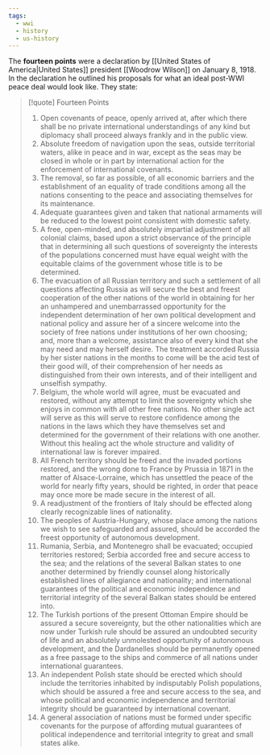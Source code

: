 ```yaml
---
tags:
  - wwi
  - history
  - us-history
---
```

The **fourteen points** were a declaration by [[United States of America|United States]] president [[Woodrow Wilson]] on January 8, 1918. In the declaration he outlined his proposals for what an ideal post-WWI peace deal would look like. They state:

> [!quote] Fourteen Points
> 1. Open covenants of peace, openly arrived at, after which there shall be no private international understandings of any kind but diplomacy shall proceed always frankly and in the public view.
> 2. Absolute freedom of navigation upon the seas, outside territorial waters, alike in peace and in war, except as the seas may be closed in whole or in part by international action for the enforcement of international covenants.
> 3. The removal, so far as possible, of all economic barriers and the establishment of an equality of trade conditions among all the nations consenting to the peace and associating themselves for its maintenance.
> 4. Adequate guarantees given and taken that national armaments will be reduced to the lowest point consistent with domestic safety.
> 5. A free, open-minded, and absolutely impartial adjustment of all colonial claims, based upon a strict observance of the principle that in determining all such questions of sovereignty the interests of the populations concerned must have equal weight with the equitable claims of the government whose title is to be determined.
> 6. The evacuation of all Russian territory and such a settlement of all questions affecting Russia as will secure the best and freest cooperation of the other nations of the world in obtaining for her an unhampered and unembarrassed opportunity for the independent determination of her own political development and national policy and assure her of a sincere welcome into the society of free nations under institutions of her own choosing; and, more than a welcome, assistance also of every kind that she may need and may herself desire. The treatment accorded Russia by her sister nations in the months to come will be the acid test of their good will, of their comprehension of her needs as distinguished from their own interests, and of their intelligent and unselfish sympathy.
> 7. Belgium, the whole world will agree, must be evacuated and restored, without any attempt to limit the sovereignty which she enjoys in common with all other free nations. No other single act will serve as this will serve to restore confidence among the nations in the laws which they have themselves set and determined for the government of their relations with one another. Without this healing act the whole structure and validity of international law is forever impaired.
> 8. All French territory should be freed and the invaded portions restored, and the wrong done to France by Prussia in 1871 in the matter of Alsace-Lorraine, which has unsettled the peace of the world for nearly fifty years, should be righted, in order that peace may once more be made secure in the interest of all.
> 9. A readjustment of the frontiers of Italy should be effected along clearly recognizable lines of nationality.
> 10. The peoples of Austria-Hungary, whose place among the nations we wish to see safeguarded and assured, should be accorded the freest opportunity of autonomous development.
> 11. Rumania, Serbia, and Montenegro shall be evacuated; occupied territories restored; Serbia accorded free and secure access to the sea; and the relations of the several Balkan states to one another determined by friendly counsel along historically established lines of allegiance and nationality; and international guarantees of the political and economic independence and territorial integrity of the several Balkan states should be entered into.
> 12. The Turkish portions of the present Ottoman Empire should be assured a secure sovereignty, but the other nationalities which are now under Turkish rule should be assured an undoubted security of life and an absolutely unmolested opportunity of autonomous development, and the Dardanelles should be permanently opened as a free passage to the ships and commerce of all nations under international guarantees.
> 13. An independent Polish state should be erected which should include the territories inhabited by indisputably Polish populations, which should be assured a free and secure access to the sea, and whose political and economic independence and territorial integrity should be guaranteed by international covenant.
> 14. A general association of nations must be formed under specific covenants for the purpose of affording mutual guarantees of political independence and territorial integrity to great and small states alike.

